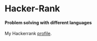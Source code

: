 # Hacker-Rank

#### Problem solving with different languages

My Hackerrank [profile](https://www.hackerrank.com/tanvinahmedtouh1).
